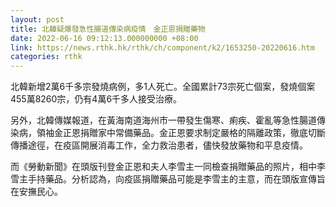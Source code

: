 ```yaml
---
layout: post
title: 北韓疑爆發急性腸道傳染病疫情　金正恩捐贈藥物
date: 2022-06-16 09:12:13.000000000 +08:00
link: https://news.rthk.hk/rthk/ch/component/k2/1653250-20220616.htm
categories: rthk
---
```


北韓新增2萬6千多宗發燒病例，多1人死亡。全國累計73宗死亡個案，發燒個案455萬8260宗，仍有4萬6千多人接受治療。

另外，北韓傳媒報道，在黃海南道海州市一帶發生傷寒、痢疾、霍亂等急性腸道傳染病，領袖金正恩捐贈家中常備藥品。金正恩要求制定嚴格的隔離政策，徹底切斷傳播途徑，在疫區開展消毒工作，全力救治患者，儘快發放藥物和平息疫情。

而《勞動新聞》在頭版刊登金正恩和夫人李雪主一同檢查捐贈藥品的照片，相中李雪主手持藥品。分析認為，向疫區捐贈藥品可能是李雪主的主意，而在頭版宣傳旨在安撫民心。
